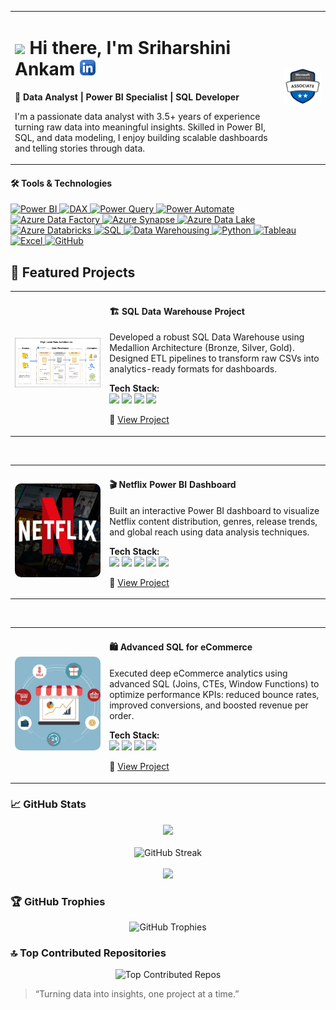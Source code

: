 <!-- Title and Badge Side-by-Side -->
<table>
  <tr>
    <td>
      <h1>
        <img src="https://media.giphy.com/media/hvRJCLFzcasrR4ia7z/giphy.gif" width="30px" />
        Hi there, I'm Sriharshini Ankam
        <a href="https://www.linkedin.com/in/sriharshini-ankam-64a29a177/" target="_blank">
          <img src="linkedin-icon.png" width="25px" alt="LinkedIn Profile"/>
        </a>
      </h1>
      <p><strong>🎯 Data Analyst | Power BI Specialist | SQL Developer</strong></p>
      <p>
        I'm a passionate data analyst with 3.5+ years of experience turning raw data into meaningful insights.
        Skilled in Power BI, SQL, and data modeling, I enjoy building scalable dashboards and telling stories through data.
      </p>
    </td>
    <td align="right">
      <a href="https://learn.microsoft.com/en-gb/users/sriharshiniankam-2704/credentials/778612b636b06714?ref=https%3A%2F%2Fwww.linkedin.com%2F" target="_blank">
        <img src="./microsoft-certified-associate-badge.svg" alt="Microsoft Certified Power BI Badge" width="280px"/>
      </a>
    </td>
  </tr>
</table>


#### 🛠️ Tools & Technologies


<p align="left">

  <!-- Power Platform & BI -->
  <a href="#" title="Power BI – Interactive dashboards, DAX, data modeling">
    <img src="https://img.shields.io/badge/POWER%20BI-F2C811?style=for-the-badge&logo=powerbi&logoColor=black" alt="Power BI"/>
  </a>
  
  <a href="#" title="DAX – Advanced calculations in Power BI">
    <img src="https://img.shields.io/badge/DAX-0A66C2?style=for-the-badge&logo=microsoft&logoColor=white" alt="DAX"/>
  </a>

  <a href="#" title="Power Query – Data transformation inside Power BI and Excel">
    <img src="https://img.shields.io/badge/POWER%20QUERY-006400?style=for-the-badge&logo=microsoftexcel&logoColor=white" alt="Power Query"/>
  </a>

  <a href="#" title="Power Automate – Workflow automation & scheduled refreshes">
    <img src="https://img.shields.io/badge/POWER%20AUTOMATE-0078D4?style=for-the-badge&logo=microsoftpowerautomate&logoColor=white" alt="Power Automate"/>
  </a>

  <!-- Azure Ecosystem -->
  <a href="#" title="Azure Data Factory – Orchestration of ETL pipelines">
    <img src="https://img.shields.io/badge/AZURE%20DATA%20FACTORY-007FFF?style=for-the-badge&logo=microsoftazure&logoColor=white" alt="Azure Data Factory"/>
  </a>

  <a href="#" title="Azure Synapse – Analytics service for big data and warehousing">
    <img src="https://img.shields.io/badge/AZURE%20SYNAPSE%20ANALYTICS-008AD7?style=for-the-badge&logo=azuredevops&logoColor=white" alt="Azure Synapse"/>
  </a>

  <a href="#" title="Azure Data Lake – Scalable storage for big data analytics">
    <img src="https://img.shields.io/badge/AZURE%20DATA%20LAKE-00BFFF?style=for-the-badge&logo=windows&logoColor=white" alt="Azure Data Lake"/>
  </a>

  <a href="#" title="Azure Databricks – Apache Spark-based analytics in Azure">
    <img src="https://img.shields.io/badge/AZURE%20DATABRICKS-E34A86?style=for-the-badge&logo=databricks&logoColor=white" alt="Azure Databricks"/>
  </a>

  <!-- Data, SQL, Python -->
  <a href="#" title="SQL – Complex queries, joins, stored procedures">
    <img src="https://img.shields.io/badge/SQL-4479A1?style=for-the-badge&logo=postgresql&logoColor=white" alt="SQL"/>
  </a>

  <a href="#" title="Data Warehousing – ETL, star schemas, historical reporting">
    <img src="https://img.shields.io/badge/DATA%20WAREHOUSING-9B59B6?style=for-the-badge&logo=databricks&logoColor=white" alt="Data Warehousing"/>
  </a>

  <a href="#" title="Python – Pandas, NumPy, data manipulation for analytics">
    <img src="https://img.shields.io/badge/PYTHON-3776AB?style=for-the-badge&logo=python&logoColor=white" alt="Python"/>
  </a>

  <!-- Visualization & Version Control -->
  <a href="#" title="Tableau – Visual storytelling with interactive charts">
    <img src="https://img.shields.io/badge/TABLEAU-E97627?style=for-the-badge&logo=tableau&logoColor=white" alt="Tableau"/>
  </a>

  <a href="#" title="Excel – Formulas, Power Query, Pivot Tables">
    <img src="https://img.shields.io/badge/EXCEL-217346?style=for-the-badge&logo=microsoft-excel&logoColor=white" alt="Excel"/>
  </a>

  <a href="#" title="GitHub – Version control, project collaboration">
    <img src="https://img.shields.io/badge/GITHUB-181717?style=for-the-badge&logo=github&logoColor=white" alt="GitHub"/>
  </a>

</p>







## 🚀 Featured Projects

<!-- Project 2: SQL Data Warehouse -->
<table>
  <tr>
    <td width="30%">
      <img src="data_architecture.png" alt="SQL Data Warehouse" height="150px" style="border-radius: 10px; object-fit: contain; width: 100%;" />
    </td>
    <td>
      <h4>🏗 SQL Data Warehouse Project</h4>
      <p>
        Developed a robust SQL Data Warehouse using Medallion Architecture (Bronze, Silver, Gold). Designed ETL pipelines to transform raw CSVs into analytics-ready formats for dashboards.
      </p>
      <p>
        <strong>Tech Stack:</strong><br>
        <img src="https://img.shields.io/badge/DATA%20WAREHOUSING-9B59B6?style=flat-square&logo=databricks&logoColor=white"/>
        <img src="https://img.shields.io/badge/ETL-1D3557?style=flat-square"/>
        <img src="https://img.shields.io/badge/SQL-4479A1?style=flat-square&logo=postgresql&logoColor=white"/>
        <img src="https://img.shields.io/badge/PYTHON-3776AB?style=flat-square&logo=python&logoColor=white"/>
      </p>
      <p>
        🔗 <a href="https://github.com/Sriharshini-Ankam1/SQL-Data-Warehouse-Project" target="_blank">View Project</a>
      </p>
    </td>
  </tr>
</table>

<br>

<!-- Project 1: Netflix Power BI Dashboard -->
<table>
  <tr>
    <td width="30%">
      <img src="netflix_banner.jpg" alt="Netflix Dashboard" height="150px" style="border-radius: 10px; object-fit: cover; width: 100%;" />
    </td>
    <td>
      <h4>🎬 Netflix Power BI Dashboard</h4>
      <p>
        Built an interactive Power BI dashboard to visualize Netflix content distribution, genres, release trends, and global reach using data analysis techniques.
      </p>
      <p>
        <strong>Tech Stack:</strong><br>
        <img src="https://img.shields.io/badge/Power%20BI-F2C811?style=flat-square&logo=powerbi&logoColor=black"/>
        <img src="https://img.shields.io/badge/DAX-0A66C2?style=flat-square&logo=microsoft&logoColor=white"/>
        <img src="https://img.shields.io/badge/Power%20Query-006400?style=flat-square&logo=excel&logoColor=white"/>
        <img src="https://img.shields.io/badge/Data%20Visualization-E91E63?style=flat-square"/>
        <img src="https://img.shields.io/badge/SQL-4479A1?style=flat-square&logo=postgresql&logoColor=white"/>
      </p>
      <p>
        🔗 <a href="https://github.com/Sriharshini-Ankam1/Netflix-Power-BI-Dashboard" target="_blank">View Project</a>
      </p>
    </td>
  </tr>
</table>

<br>

<!-- Project 3: Advanced SQL for eCommerce -->
<table>
  <tr>
    <td width="30%">
      <img src="ecommerce.png" alt="eCommerce SQL Project" height="150px" style="border-radius: 10px; object-fit: cover; width: 100%;" />
    </td>
    <td>
      <h4>🛍️ Advanced SQL for eCommerce</h4>
      <p>
        Executed deep eCommerce analytics using advanced SQL (Joins, CTEs, Window Functions) to optimize performance KPIs: reduced bounce rates, improved conversions, and boosted revenue per order.
      </p>
      <p>
        <strong>Tech Stack:</strong><br>
        <img src="https://img.shields.io/badge/SQL-4479A1?style=flat-square&logo=postgresql&logoColor=white"/>
        <img src="https://img.shields.io/badge/CTE%20Queries-FF5733?style=flat-square"/>
        <img src="https://img.shields.io/badge/Window%20Functions-8E44AD?style=flat-square"/>
        <img src="https://img.shields.io/badge/Analytics-00BFFF?style=flat-square"/>
      </p>
      <p>
        🔗 <a href="https://github.com/Sriharshini-Ankam1/Advanced-SQL-MySQL-for-Ecommerce-Data-Analysis" target="_blank">View Project</a>
      </p>
    </td>
  </tr>
</table>

### 📈 GitHub Stats

<div align="center">
  <img src="https://github-readme-stats.vercel.app/api?username=Sriharshini-Ankam1&theme=tokyonight&hide_border=false" />
  <br/><br/>
  <img src="https://github-readme-streak-stats.herokuapp.com/?user=Sriharshini-Ankam1&theme=dark&hide_border=false" alt="GitHub Streak" />
  <br/><br/>
  <img src="https://github-readme-stats.vercel.app/api/top-langs/?username=Sriharshini-Ankam1&theme=tokyonight&hide_border=false&layout=compact" />
</div>


### 🏆 GitHub Trophies
<div align="center"> <img src="https://github-profile-trophy.vercel.app/?username=Sriharshini-Ankam1&theme=onestar&no-frame=true&no-bg=false&margin-w=15&title=Stars,Commits,Repositories,PullRequest,Issues,Followers" alt="GitHub Trophies" /> </div>

### 🔝 Top Contributed Repositories
<div align="center"> <img src="https://github-contributor-stats.vercel.app/api?username=Sriharshini-Ankam1&limit=5&theme=tokyonight&combine_all_yearly_contributions=true" alt="Top Contributed Repos" /> </div>



> “Turning data into insights, one project at a time.”
